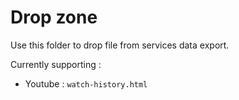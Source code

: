 # Drop zone

Use this folder to drop file from services data export.

Currently supporting :

- Youtube : `watch-history.html`

